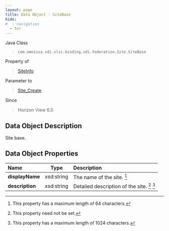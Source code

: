 ```yaml
---
layout: page
title: Data Object - SiteBase
hide:
#  - navigation
  - toc
---
```






Java Class
> `com.omnissa.vdi.vlsi.binding.vdi.federation.Site.SiteBase`

Property of
> [SiteInfo](vdi.federation.Site.SiteInfo.md#field_detail)

Parameter to
> [Site_Create](vdi.federation.Site.md#create)

Since
> Horizon View 6.0


## Data Object Description

Site base.

## Data Object Properties

 Name | Type | Description
:---|:---:|:---
**displayName**|  xsd:string|  The name of the site. [^128]
**description**|  xsd:string|  Detailed description of the site. [^1] [^13]
 


 


[^1]: This property need not be set.
[^13]: This property has a maximum length of 1024 characters.
[^128]: This property has a maximum length of 64 characters.